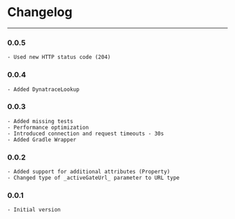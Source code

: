 # Changelog
---

### 0.0.5
	- Used new HTTP status code (204) 

### 0.0.4
	- Added DynatraceLookup

### 0.0.3
    - Added missing tests
    - Performance optimization
    - Introduced connection and request timeouts - 30s
    - Added Gradle Wrapper

### 0.0.2
    - Added support for additional attributes (Property)
    - Changed type of _activeGateUrl_ parameter to URL type

### 0.0.1
    - Initial version